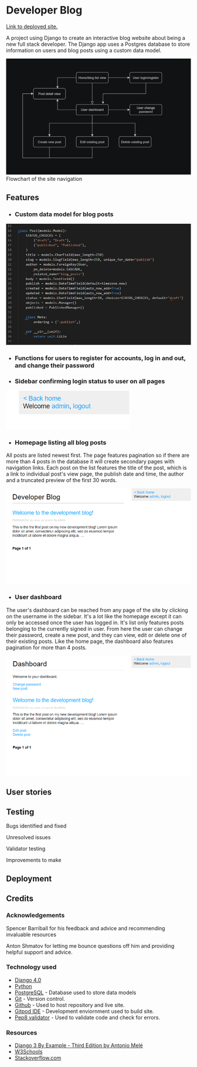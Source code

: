 # Developer Blog

[Link to deployed site.](https://ms4-django-blog.herokuapp.com/)

A project using Django to create an interactive blog website about being a new full stack developer. The Django app uses a Postgres database to store information on users and blog posts using a custom data model.

![Flowchart of the site navigation](screenshots/navigation.PNG)
Flowchart of the site navigation


## Features

- ### Custom data model for blog posts

![Post data model](screenshots/post_model.PNG)

- ### Functions for users to register for accounts, log in and out, and change their password

- ### Sidebar confirming login status to user on all pages

![Sidebar](screenshots/sidebar.PNG)

- ### Homepage listing all blog posts

All posts are listed newest first. The page features pagination so if there are more than 4 posts in the database it will create secondary pages with navigation links. Each post on the list features the title of the post, which is a link to individual post's view page, the publish date and time, the author and a truncated preview of the first 30 words.

![Home](screenshots/home.PNG)

- ### User dashboard

The user's dashboard can be reached from any page of the site by clicking on the username in the sidebar. It's a lot like the homepage except it can only be accessed once the user has logged in. It's list only features posts belonging to the currently signed in user. From here the user can change their password, create a new post, and they can view, edit or delete one of their existing posts. Like the home page, the dashboard also features pagination for more than 4 posts.

![User dashboard](screenshots/dashboard.PNG)

## User stories

## Testing
Bugs identified and fixed

Unresolved issues

Validator testing

Improvements to make

## Deployment

## Credits

### Acknowledgements

Spencer Barriball for his feedback and advice and recommending invaluable resources

Anton Shmatov for letting me bounce questions off him and providing helpful support and advice.

### Technology used
- [Django 4.0](https://docs.djangoproject.com/en/4.0/)
- [Python](https://www.python.org/)
- [PostgreSQL](https://www.postgresql.org/) - Database used to store data models
- [Git](https://git-scm.com/) - Version control.
- [Github](https://github.com/) - Used to host repository and live site.
- [Gitpod IDE](https://gitpod.io/) - Development enviornment used to build site.
- [Pep8 validator](http://pep8online.com/) - Used to validate code and check for errors.

### Resources

- [Django 3 By Example - Third Edition by Antonio Melé](https://www.packtpub.com/product/django-3-by-example-third-edition/9781838981952)
- [W3Schools](https://www.w3schools.com/)
- [Stackoverflow.com](https://stackoverflow.com/)